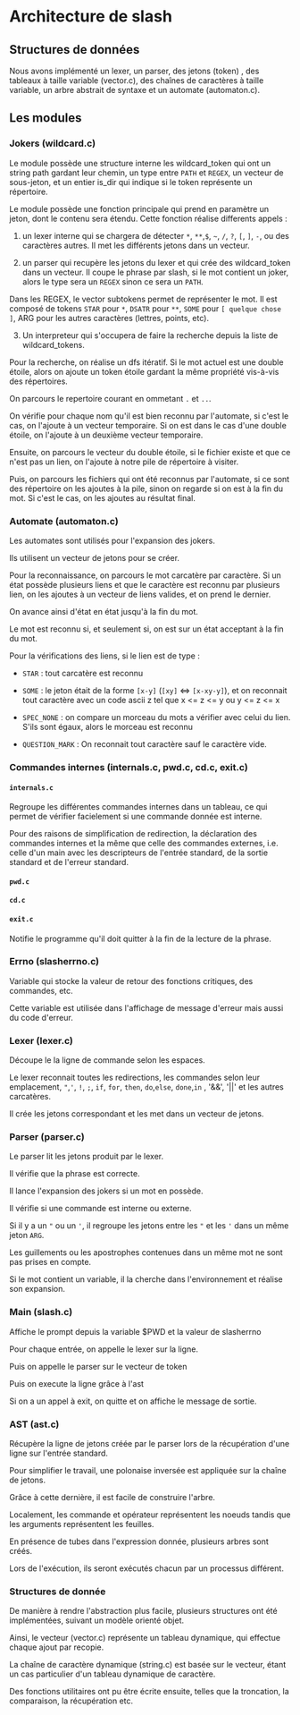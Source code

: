 # Architecture de slash


## Structures de données

Nous avons implémenté un lexer, un parser,  des jetons (token) , des tableaux à taille variable (vector.c), 
des chaînes de caractères à taille variable, un arbre abstrait de syntaxe et un automate (automaton.c).


## Les modules

### Jokers (wildcard.c) 

Le module possède une structure interne les wildcard\_token qui ont
un string path gardant leur chemin, un type entre `PATH` et `REGEX`, un vecteur de sous-jeton,
et un entier is\_dir qui indique si le token représente un répertoire.

Le module possède une fonction principale qui prend en paramètre un jeton, 
dont le contenu sera étendu. Cette fonction réalise differents appels :


1. un lexer interne qui se chargera de détecter `*`,
`**`,`$`, `~`, `/`, `?`, `[`, `]`, `-`, 
ou des caractères autres. Il met les différents jetons dans un vecteur.

2. un parser qui recupère les jetons du lexer et qui crée des wildcard\_token dans un vecteur.
Il coupe le phrase par slash, si le mot contient un joker, alors le type sera un 
`REGEX` sinon ce sera un `PATH`. 

Dans les REGEX, le vector subtokens permet de représenter le mot.
Il est composé de tokens `STAR` pour `*`, `DSATR` pour `**`, `SOME` pour `[ quelque chose ]`, 
ARG pour les autres caractères (lettres, points, etc).

3. Un interpreteur qui s'occupera de faire la recherche depuis la liste de wildcard\_tokens.


Pour la recherche, on réalise un dfs itératif.
Si le mot actuel est une double étoile, 
alors on ajoute un token étoile gardant la même propriété vis-à-vis des répertoires.

On parcours le repertoire courant en ommetant `.` et `..`. 

On vérifie pour chaque nom qu'il est bien reconnu par l'automate, si c'est le cas, 
on l'ajoute à un vecteur temporaire. Si on est dans le cas d'une double étoile,
on l'ajoute à un deuxième vecteur temporaire.

Ensuite, on parcours le vecteur du double étoile, si le fichier existe et 
que ce n'est pas un lien, on l'ajoute à notre pile de répertoire à visiter.

Puis, on parcours les fichiers qui ont été reconnus par l'automate,
si ce sont des répertoire on les ajoutes à la pile, 
sinon on regarde si on est à la fin du mot. 
Si c'est le cas, on les ajoutes au résultat final.


### Automate (automaton.c)

Les automates sont utilisés pour l'expansion des jokers. 

Ils utilisent un vecteur de jetons pour se créer.

Pour la reconnaissance, on parcours le mot carcatère par caractère.
Si un état possède plusieurs liens et que le caractère est reconnu par plusieurs lien, 
on les ajoutes à un vecteur de liens valides, 
et on prend le dernier.

On avance ainsi d'état en état jusqu'à la fin du mot.

Le mot est reconnu si, et seulement si, on est sur un état acceptant à la fin du mot.

Pour la vérifications des liens, si le lien est de type :

* `STAR` : tout carcatère est reconnu

* `SOME` : le jeton était de la forme `[x-y]` (`[xy]` <=> `[x-xy-y]`), et on reconnait 
tout caractère avec un code ascii z tel que x <= z <= y ou y <= z <= x

* `SPEC_NONE` : on compare un morceau du mots a vérifier avec celui du lien. S'ils sont 
égaux, alors le morceau est reconnu

* `QUESTION_MARK` : On reconnait tout caractère sauf le caractère vide.


### Commandes internes (internals.c, pwd.c, cd.c, exit.c)

#### `internals.c`

Regroupe les différentes commandes internes dans un tableau, 
ce qui permet de vérifier facielement si une commande donnée est interne.

Pour des raisons de simplification de redirection, la déclaration des commandes internes 
et la même que celle des commandes externes, 
i.e. celle d'un main avec les descripteurs de l'entrée standard, 
de la sortie standard et de l'erreur standard.

#### `pwd.c`
#### `cd.c`
#### `exit.c`
Notifie le programme qu'il doit quitter à la fin de la lecture de la phrase.

### Errno (slasherrno.c)
Variable qui stocke la valeur de retour des fonctions critiques, des commandes, etc. 

Cette variable est utilisée dans l'affichage de message d'erreur mais aussi du code d'erreur.

### Lexer (lexer.c)

Découpe le la ligne de commande selon les espaces. 

Le lexer reconnait toutes les redirections, les commandes selon leur emplacement, 
`"`,`'`, `!`, `;`, `if`, `for`, `then`, 
`do`,`else`, `done`,`in` , '&&', '||' et les autres carcatères. 

Il crée les jetons correspondant et les met dans un vecteur de jetons.

### Parser (parser.c)

Le parser lit les jetons produit par le lexer.

Il vérifie que la phrase est correcte.

Il lance l'expansion des jokers si un mot en possède.

Il vérifie si une commande est interne ou externe.

Si il y a un `"` ou un `'`, il regroupe les jetons entre les `"` et les `'` dans un même jeton `ARG`.

Les guillements ou les apostrophes contenues dans un même mot ne sont pas prises en compte.

Si le mot contient un variable, il la cherche dans l'environnement et réalise son expansion.

### Main (slash.c)

Affiche le prompt depuis la variable $PWD et la valeur de slasherrno

Pour chaque entrée, on appelle le lexer sur la ligne. 
	
Puis on appelle le parser sur le vecteur de token

Puis on execute la ligne grâce à l'ast

Si on a un appel à exit, on quitte et on affiche le message de sortie.

### AST (ast.c)

Récupère la ligne de jetons créée par le parser lors de la récupération d'une ligne sur l'entrée standard.

Pour simplifier le travail, une polonaise inversée est appliquée sur la chaîne de jetons.

Grâce à cette dernière, il est facile de construire l'arbre.

Localement, les commande et opérateur représentent les noeuds tandis que les arguments représentent les feuilles.

En présence de tubes dans l'expression donnée, plusieurs arbres sont créés.

Lors de l'exécution, ils seront exécutés chacun par un processus différent.

### Structures de donnée

De manière à rendre l'abstraction plus facile, plusieurs structures ont été implémentées, suivant un modèle orienté objet.

Ainsi, le vecteur (vector.c) représente un tableau dynamique, qui effectue chaque ajout par recopie.

La chaîne de caractère dynamique (string.c) est basée sur le vecteur, étant un cas particulier d'un tableau dynamique de caractère.

Des fonctions utilitaires ont pu être écrite ensuite, telles que la troncation, la comparaison, la récupération etc.
